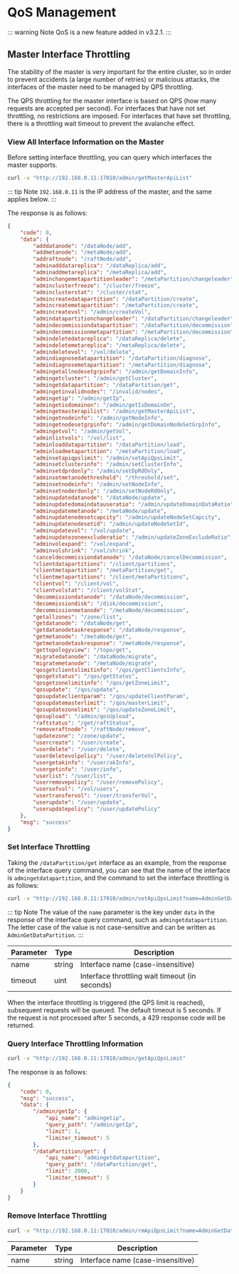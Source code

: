 # QoS Management

::: warning Note
QoS is a new feature added in v3.2.1.
:::

## Master Interface Throttling
The stability of the master is very important for the entire cluster, so in order to prevent accidents (a large number of retries) or malicious attacks, the interfaces of the master need to be managed by QPS throttling.

The QPS throttling for the master interface is based on QPS (how many requests are accepted per second). For interfaces that have not set throttling, no restrictions are imposed. For interfaces that have set throttling, there is a throttling wait timeout to prevent the avalanche effect.

### View All Interface Information on the Master
Before setting interface throttling, you can query which interfaces the master supports.

```bash
curl -v "http://192.168.0.11:17010/admin/getMasterApiList"
```

::: tip Note
`192.168.0.11` is the IP address of the master, and the same applies below.
:::

The response is as follows:

```json
{
    "code": 0,
    "data": {
        "adddatanode": "/dataNode/add",
        "addmetanode": "/metaNode/add",
        "addraftnode": "/raftNode/add",
        "adminadddatareplica": "/dataReplica/add",
        "adminaddmetareplica": "/metaReplica/add",
        "adminchangemetapartitionleader": "/metaPartition/changeleader",
        "adminclusterfreeze": "/cluster/freeze",
        "adminclusterstat": "/cluster/stat",
        "admincreatedatapartition": "/dataPartition/create",
        "admincreatemetapartition": "/metaPartition/create",
        "admincreatevol": "/admin/createVol",
        "admindatapartitionchangeleader": "/dataPartition/changeleader",
        "admindecommissiondatapartition": "/dataPartition/decommission",
        "admindecommissionmetapartition": "/metaPartition/decommission",
        "admindeletedatareplica": "/dataReplica/delete",
        "admindeletemetareplica": "/metaReplica/delete",
        "admindeletevol": "/vol/delete",
        "admindiagnosedatapartition": "/dataPartition/diagnose",
        "admindiagnosemetapartition": "/metaPartition/diagnose",
        "admingetallnodesetgrpinfo": "/admin/getDomainInfo",
        "admingetcluster": "/admin/getCluster",
        "admingetdatapartition": "/dataPartition/get",
        "admingetinvalidnodes": "/invalid/nodes",
        "admingetip": "/admin/getIp",
        "admingetisdomainon": "/admin/getIsDomainOn",
        "admingetmasterapilist": "/admin/getMasterApiList",
        "admingetnodeinfo": "/admin/getNodeInfo",
        "admingetnodesetgrpinfo": "/admin/getDomainNodeSetGrpInfo",
        "admingetvol": "/admin/getVol",
        "adminlistvols": "/vol/list",
        "adminloaddatapartition": "/dataPartition/load",
        "adminloadmetapartition": "/metaPartition/load",
        "adminsetapiqpslimit": "/admin/setApiQpsLimit",
        "adminsetclusterinfo": "/admin/setClusterInfo",
        "adminsetdprdonly": "/admin/setDpRdOnly",
        "adminsetmetanodethreshold": "/threshold/set",
        "adminsetnodeinfo": "/admin/setNodeInfo",
        "adminsetnoderdonly": "/admin/setNodeRdOnly",
        "adminupdatedatanode": "/dataNode/update",
        "adminupdatedomaindatauseratio": "/admin/updateDomainDataRatio",
        "adminupdatemetanode": "/metaNode/update",
        "adminupdatenodesetcapcity": "/admin/updateNodeSetCapcity",
        "adminupdatenodesetid": "/admin/updateNodeSetId",
        "adminupdatevol": "/vol/update",
        "adminupdatezoneexcluderatio": "/admin/updateZoneExcludeRatio",
        "adminvolexpand": "/vol/expand",
        "adminvolshrink": "/vol/shrink",
        "canceldecommissiondatanode": "/dataNode/cancelDecommission",
        "clientdatapartitions": "/client/partitions",
        "clientmetapartition": "/metaPartition/get",
        "clientmetapartitions": "/client/metaPartitions",
        "clientvol": "/client/vol",
        "clientvolstat": "/client/volStat",
        "decommissiondatanode": "/dataNode/decommission",
        "decommissiondisk": "/disk/decommission",
        "decommissionmetanode": "/metaNode/decommission",
        "getallzones": "/zone/list",
        "getdatanode": "/dataNode/get",
        "getdatanodetaskresponse": "/dataNode/response",
        "getmetanode": "/metaNode/get",
        "getmetanodetaskresponse": "/metaNode/response",
        "gettopologyview": "/topo/get",
        "migratedatanode": "/dataNode/migrate",
        "migratemetanode": "/metaNode/migrate",
        "qosgetclientslimitinfo": "/qos/getClientsInfo",
        "qosgetstatus": "/qos/getStatus",
        "qosgetzonelimitinfo": "/qos/getZoneLimit",
        "qosupdate": "/qos/update",
        "qosupdateclientparam": "/qos/updateClientParam",
        "qosupdatemasterlimit": "/qos/masterLimit",
        "qosupdatezonelimit": "/qos/updateZoneLimit",
        "qosupload": "/admin/qosUpload",
        "raftstatus": "/get/raftStatus",
        "removeraftnode": "/raftNode/remove",
        "updatezone": "/zone/update",
        "usercreate": "/user/create",
        "userdelete": "/user/delete",
        "userdeletevolpolicy": "/user/deleteVolPolicy",
        "usergetakinfo": "/user/akInfo",
        "usergetinfo": "/user/info",
        "userlist": "/user/list",
        "userremovepolicy": "/user/removePolicy",
        "usersofvol": "/vol/users",
        "usertransfervol": "/user/transferVol",
        "userupdate": "/user/update",
        "userupdatepolicy": "/user/updatePolicy"
    },
    "msg": "success"
}
```

### Set Interface Throttling

Taking the `/dataPartition/get` interface as an example, from the response of the interface query command, you can see that the name of the interface is `admingetdatapartition`, and the command to set the interface throttling is as follows:

```bash
curl -v "http://192.168.0.11:17010/admin/setApiQpsLimit?name=AdminGetDataPartition&limit=2000&timeout=5"
```

::: tip Note
The value of the `name` parameter is the key under `data` in the response of the interface query command, such as `admingetdatapartition`. The letter case of the value is not case-sensitive and can be written as `AdminGetDataPartition`.
:::

| Parameter | Type   | Description                                    |
|-----------|--------|------------------------------------------------|
| name      | string | Interface name (case-insensitive)              |
| timeout   | uint   | Interface throttling wait timeout (in seconds) |

When the interface throttling is triggered (the QPS limit is reached), subsequent requests will be queued. The default timeout is 5 seconds. If the request is not processed after 5 seconds, a 429 response code will be returned.

### Query Interface Throttling Information

```bash
curl -v "http://192.168.0.11:17010/admin/getApiQpsLimit"
```

The response is as follows:

```json
{
    "code": 0,
    "msg": "success",
    "data": {
        "/admin/getIp": {
            "api_name": "admingetip",
            "query_path": "/admin/getIp",
            "limit": 1,
            "limiter_timeout": 5
        },
        "/dataPartition/get": {
            "api_name": "admingetdatapartition",
            "query_path": "/dataPartition/get",
            "limit": 2000,
            "limiter_timeout": 5
        }
    }
}
```

### Remove Interface Throttling

```bash
curl -v "http://192.168.0.11:17010/admin/rmApiQpsLimit?name=AdminGetDataPartition"
```

| Parameter | Type   | Description                       |
|-----------|--------|-----------------------------------|
| name      | string | Interface name (case-insensitive) |